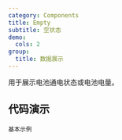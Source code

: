 ```yaml
---
category: Components
title: Empty
subtitle: 空状态
demo:
  cols: 2
group:
  title: 数据展示
---
```


用于展示电池通电状态或电池电量。

## 代码演示

<!-- prettier-ignore -->
<code src="./demo/basic.tsx">基本示例</code>


